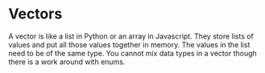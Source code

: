 # Vectors
A vector is like a list in Python or an array in Javascript. They store lists of values and put all those values together in memory. The values in the list need to be of the same type. You cannot mix data types in a vector though there is a work around with enums.